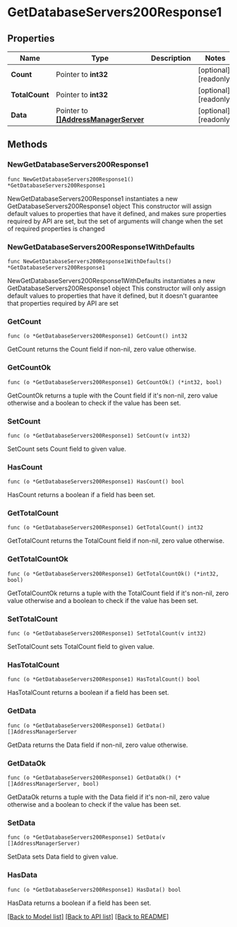 # GetDatabaseServers200Response1

## Properties

Name | Type | Description | Notes
------------ | ------------- | ------------- | -------------
**Count** | Pointer to **int32** |  | [optional] [readonly] 
**TotalCount** | Pointer to **int32** |  | [optional] [readonly] 
**Data** | Pointer to [**[]AddressManagerServer**](AddressManagerServer.md) |  | [optional] [readonly] 

## Methods

### NewGetDatabaseServers200Response1

`func NewGetDatabaseServers200Response1() *GetDatabaseServers200Response1`

NewGetDatabaseServers200Response1 instantiates a new GetDatabaseServers200Response1 object
This constructor will assign default values to properties that have it defined,
and makes sure properties required by API are set, but the set of arguments
will change when the set of required properties is changed

### NewGetDatabaseServers200Response1WithDefaults

`func NewGetDatabaseServers200Response1WithDefaults() *GetDatabaseServers200Response1`

NewGetDatabaseServers200Response1WithDefaults instantiates a new GetDatabaseServers200Response1 object
This constructor will only assign default values to properties that have it defined,
but it doesn't guarantee that properties required by API are set

### GetCount

`func (o *GetDatabaseServers200Response1) GetCount() int32`

GetCount returns the Count field if non-nil, zero value otherwise.

### GetCountOk

`func (o *GetDatabaseServers200Response1) GetCountOk() (*int32, bool)`

GetCountOk returns a tuple with the Count field if it's non-nil, zero value otherwise
and a boolean to check if the value has been set.

### SetCount

`func (o *GetDatabaseServers200Response1) SetCount(v int32)`

SetCount sets Count field to given value.

### HasCount

`func (o *GetDatabaseServers200Response1) HasCount() bool`

HasCount returns a boolean if a field has been set.

### GetTotalCount

`func (o *GetDatabaseServers200Response1) GetTotalCount() int32`

GetTotalCount returns the TotalCount field if non-nil, zero value otherwise.

### GetTotalCountOk

`func (o *GetDatabaseServers200Response1) GetTotalCountOk() (*int32, bool)`

GetTotalCountOk returns a tuple with the TotalCount field if it's non-nil, zero value otherwise
and a boolean to check if the value has been set.

### SetTotalCount

`func (o *GetDatabaseServers200Response1) SetTotalCount(v int32)`

SetTotalCount sets TotalCount field to given value.

### HasTotalCount

`func (o *GetDatabaseServers200Response1) HasTotalCount() bool`

HasTotalCount returns a boolean if a field has been set.

### GetData

`func (o *GetDatabaseServers200Response1) GetData() []AddressManagerServer`

GetData returns the Data field if non-nil, zero value otherwise.

### GetDataOk

`func (o *GetDatabaseServers200Response1) GetDataOk() (*[]AddressManagerServer, bool)`

GetDataOk returns a tuple with the Data field if it's non-nil, zero value otherwise
and a boolean to check if the value has been set.

### SetData

`func (o *GetDatabaseServers200Response1) SetData(v []AddressManagerServer)`

SetData sets Data field to given value.

### HasData

`func (o *GetDatabaseServers200Response1) HasData() bool`

HasData returns a boolean if a field has been set.


[[Back to Model list]](../README.md#documentation-for-models) [[Back to API list]](../README.md#documentation-for-api-endpoints) [[Back to README]](../README.md)


